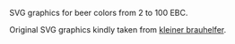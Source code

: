 SVG graphics for beer colors from 2 to 100 EBC.

Original SVG graphics kindly taken from [kleiner brauhelfer](https://github.com/kleiner-brauhelfer/kleiner-brauhelfer-2).
